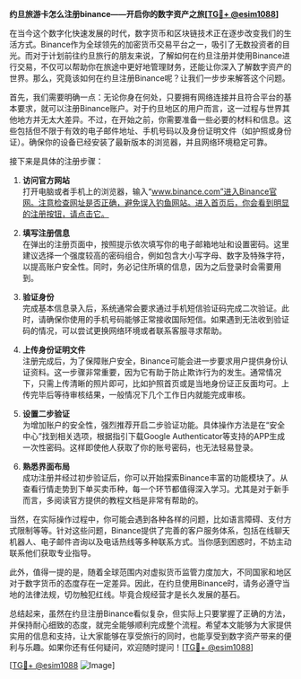 **约旦旅游卡怎么注册binance——开启你的数字资产之旅[[TG💪+ @esim1088](https://t.me/s/esim1088)]**

在当今这个数字化快速发展的时代，数字货币和区块链技术正在逐步改变我们的生活方式。Binance作为全球领先的加密货币交易平台之一，吸引了无数投资者的目光。而对于计划前往约旦旅行的朋友来说，了解如何在约旦注册并使用Binance进行交易，不仅可以帮助你在旅途中更好地管理财务，还能让你深入了解数字资产的世界。那么，究竟该如何在约旦注册Binance呢？让我们一步步来解答这个问题。

首先，我们需要明确一点：无论你身在何处，只要拥有网络连接并且符合平台的基本要求，就可以注册Binance账户。对于约旦地区的用户而言，这一过程与世界其他地方并无太大差异。不过，在开始之前，你需要准备一些必要的材料和信息。这些包括但不限于有效的电子邮件地址、手机号码以及身份证明文件（如护照或身份证）。确保你的设备已经安装了最新版本的浏览器，并且网络环境稳定可靠。

接下来是具体的注册步骤：

1. **访问官方网站**  
   打开电脑或者手机上的浏览器，输入“www.binance.com”进入Binance官网。注意检查网址是否正确，避免误入钓鱼网站。进入首页后，你会看到明显的注册按钮，请点击它。

2. **填写注册信息**  
   在弹出的注册页面中，按照提示依次填写你的电子邮箱地址和设置密码。这里建议选择一个强度较高的密码组合，例如包含大小写字母、数字及特殊字符，以提高账户安全性。同时，务必记住所填的信息，因为之后登录时会需要用到。

3. **验证身份**  
   完成基本信息录入后，系统通常会要求通过手机短信验证码完成二次验证。此时，请确保你使用的手机号码能够正常接收国际短信。如果遇到无法收到验证码的情况，可以尝试更换网络环境或者联系客服寻求帮助。

4. **上传身份证明文件**  
   注册完成后，为了保障账户安全，Binance可能会进一步要求用户提供身份认证资料。这一步骤非常重要，因为它有助于防止欺诈行为的发生。通常情况下，只需上传清晰的照片即可，比如护照首页或是当地身份证正反面均可。上传完毕后等待审核结果，一般情况下几个工作日内就能完成审核。

5. **设置二步验证**  
   为增加账户的安全性，强烈推荐开启二步验证功能。具体操作方法是在“安全中心”找到相关选项，根据指引下载Google Authenticator等支持的APP生成一次性密码。这样即使他人获取了你的账号密码，也无法轻易登录。

6. **熟悉界面布局**  
   成功注册并经过初步验证后，你可以开始探索Binance丰富的功能模块了。从查看行情走势到下单买卖币种，每一个环节都值得深入学习。尤其是对于新手而言，多阅读官方提供的教程文档是非常有帮助的。

当然，在实际操作过程中，你可能会遇到各种各样的问题，比如语言障碍、支付方式限制等等。针对这些问题，Binance提供了完善的客户服务体系，包括在线聊天机器人、电子邮件咨询以及电话热线等多种联系方式。当你感到困惑时，不妨主动联系他们获取专业指导。

此外，值得一提的是，随着全球范围内对虚拟货币监管力度加大，不同国家和地区对于数字货币的态度存在一定差异。因此，在约旦使用Binance时，请务必遵守当地的法律法规，切勿触犯红线。毕竟合规经营才是长久发展的基石。

总结起来，虽然在约旦注册Binance看似复杂，但实际上只要掌握了正确的方法，并保持耐心细致的态度，就完全能够顺利完成整个流程。希望本文能够为大家提供实用的信息和支持，让大家能够在享受旅行的同时，也能享受到数字资产带来的便利与乐趣。如果你还有任何疑问，欢迎随时提问！[[TG💪+ @esim1088](https://t.me/s/esim1088)]

[[TG💪+ @esim1088](https://t.me/s/esim1088) ![Image](https://i.postimg.cc/4NQfJmqS/Snipaste-2025-05-13-00-14-12.png)]